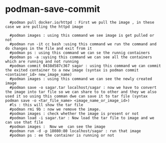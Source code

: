 # podman-save-commit

      #podman pull docker.io/httpd : First we pull the image , in these case we are pulling the httpd image
  
      #podman images : using this command we see image is get pulled or not
      #podman run -it cc bash :using this command we run the command and do changes in the file and exit from it
      #podman ps : using this command we can se the runnig containers
      #podman ps -a :uysing this command we can see all the containers which are running and not running 
      #podman commit 0438d587c367 sagar : using this command we can commit the exited container to a new image (syntax is podman commit <container_id> new_image_name)
      #podman images : using this command we can see the newly created image
      #podman save -o sagar.tar localhost/sagar : now we have to convert the image into tar file so we can share to to other and they we also used it so using this comman dwe can save it to tar file (syntax podman save -o <tar_file_name> <image_name_or_image_id>)
      #ls : this will show the tar file
      #podman rmi 9b : now we remove the image.
      #podman images : check whether the image is present or not
      #podman load -i sagar.tar : Now load the tar file to image and we can use that file
      #podman images :  Now we  can see the image 
      #podman run -d -p 18080:80 localhost/sagar : run that image
      #podman ps : ee the container is running or not
